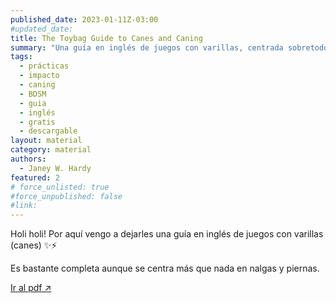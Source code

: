 ```yaml
---
published_date: 2023-01-11Z-03:00
#updated_date:
title: The Toybag Guide to Canes and Caning
summary: "Una guía en inglés de juegos con varillas, centrada sobretodo en nalgas y piernas."
tags:
  - prácticas
  - impacto
  - caning
  - BDSM
  - guia
  - inglés
  - gratis
  - descargable
layout: material
category: material
authors:
  - Janey W. Hardy
featured: 2
# force_unlisted: true
#force_unpublished: false
#link:
---
```


<script>
  import guia from '$lib/posts/media/toybag-guide-to-canes-and-caning/1.pdf'
</script>

Holi holi! Por aquí vengo a dejarles una guía en inglés de juegos con varillas (canes) ✨⚡️

Es bastante completa aunque se centra más que nada en nalgas y piernas.

<object title="Toybag guide to canes and caning" data={guia} type="application/pdf" width="50rem" height="1000px" alt="pdf">
<a href={guia}>Ir al pdf ↗️</a>
</object>
